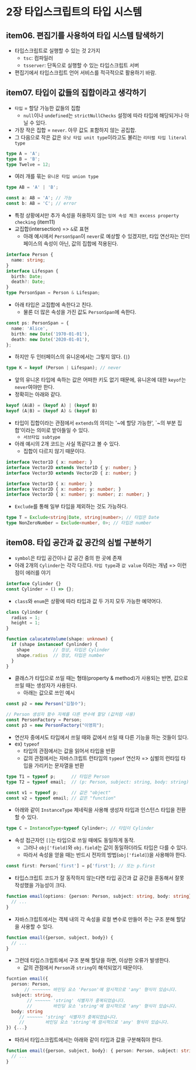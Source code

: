 # 2장 타입스크립트의 타입 시스템

## item06. 편집기를 사용하여 타입 시스템 탐색하기

- 타입스크립트로 실행할 수 있는 것 2가지
  - `tsc`: 컴파일러
  - `tsserver`: 단독으로 실행할 수 있는 타입스크립트 서버
- 편집기에서 타입스크립트 언어 서비스를 적극적으로 활용하기 바람.

## item07. 타입이 값들의 집합이라고 생각하기

- `타입` = 할당 가능한 값들의 집합
  - `null`이나 `undefined`는 `strictNullChecks` 설정에 따라 타입에 해당되거나 아닐 수 있다.
- 가장 작은 집합 = `never`. 아무 값도 포함하지 않는 공집합.
- 그 다음으로 작은 값은 `유닛 타입 unit type`이라고도 불리는 `리터럴 타입 literal type`

```typescript
type A = 'A';
type B = 'B';
type Twelve = 12;
```

- 여러 개를 묶는 `유니온 타입 union type`

```typescript
type AB = 'A' | 'B';
```

```typescript
const a: AB = 'A'; // 가능
const b: AB = 'C'; // error
```

- 특정 상황에서만 추가 속성을 허용하지 않는 `잉여 속성 체크 excess property checking` (item11)
- 교집합(intersection) => `&`로 표현
  - 아래 예시에서 `PersonSpan`이 `never`로 예상할 수 있겠지만, 타입 연산자는 인터페이스의 속성이 아닌, 값의 집합에 적용된다.

```typescript
interface Person {
  name: string;
}
interface Lifespan {
  birth: Date;
  death?: Date;
}
type PersonSpan = Person & Lifespan;
```

- 아래 타입은 교집합에 속한다고 친다.
  - 물론 더 많은 속성을 가진 값도 `PersonSpan`에 속한다.

```typescript
const ps: PersonSpan = {
  name: 'Alice',
  birth: new Date('1970-01-01'),
  death: new Date('2020-01-01'),
};
```

- 하지만 두 인터페이스의 유니온에서는 그렇지 않다. (`|`)

```typescript
type K = keyof (Person | Lifespan); // never
```

- 앞의 유니온 타입에 속하는 값은 어떠한 키도 없기 때문에, 유니온에 대한 `keyof`는 `never`여야만 한다.
- 정확히는 아래와 같다.

```typescript
keyof (A&B) = (keyof A) | (keyof B)
keyof (A|B) = (keyof A) & (keyof B)
```

- 타입이 집합이라는 관점에서 `extends`의 의미는 '~에 할당 가능한', `~의 부분 집합'이라는 의미로 받아들일 수 있다.
  - `서브타입 subtype`
- 아래 예시의 2개 코드는 사실 똑같다고 볼 수 있다.
  - 집합이 다르지 않기 때문이다.

```typescript
interface Vector1D { x: number; }
interface Vector2D extends Vector1D { y: number; }
interface Vector3D extends Vector2D { z: number; }
```

```typescript
interface Vector1D { x: number; }
interface Vector2D { x: number; y: number; }
interface Vector3D { x: number; y: number; z: number; }
```

- `Exclude`를 통해 일부 타입을 제외하는 것도 가능하다.

```typescript
type T = Exclude<string|Date, string|number>; // 타입은 Date
type NonZeroNumber = Exclude<number, 0>; // 타입은 number
```

## item08. 타입 공간과 값 공간의 심벌 구분하기

- `symbol`은 타입 공간이나 값 공간 중의 한 곳에 존재
- 아래 2개의 `Cylinder`는 각각 다르다. `타입 type`과 `값 value` 이라는 개념 => 이런 점이 에러를 야기

```typescript
interface Cylinder {}
const Cylinder = () => {};
```

- `class`와 `enum`은 상황에 따라 타입과 값 두 가지 모두 가능한 예약어다.

```typescript
class Cylinder {
  radius = 1;
  height = 1;
}

function calucateVolume(shape: unknown) {
  if (shape instanceof Cynlinder) {
    shape         // 정상, 타입은 Cylinder
    shape.radius  // 정상, 타입은 number
  }
}
```

- 클래스가 타입으로 쓰일 때는 형태(property & method)가 사용되는 반면, 값으로 쓰일 때는 생성자가 사용된다.
  - 아래는 값으로 쓰인 예시

```typescript
const p2 = new Person("김철수");

// Person 생성자 함수 자체를 다른 변수에 할당 (값처럼 사용)
const PersonFactory = Person;
const p3 = new PersonFactory("이영희");
```

- 연산자 중에서도 타입에서 쓰일 때와 값에서 쓰일 때 다른 기능을 하는 것들이 있다.
- ex) `typeof`
  - 타입의 관점에서는 값을 읽어서 타입을 반환
  - 값의 관점에서는 자바스크립트 런타임의 `typeof` 연산자 => 심벌의 런타임 타입을 가리키는 문자열을 반환

```typescript
type T1 = typeof p;      // 타입은 Person
type T2 = typeof email;  // (p: Person, subject: string, body: string) => Response

const v1 = typeof p;     // 값은 "object"
const v2 = typeof email; // 값은 "function"
```

- 아래와 같이 `InstanceType` 제네릭을 사용해 생성자 타입과 인스턴스 타입을 전환할 수 있다.

```typescript
type C = InstanceType<typeof Cylinder>; // 타입이 Cylinder
```

- 속성 접근자인 `[]`는 타입으로 쓰일 때에도 동일하게 동작.
  - 그러나 `obj['field]`와 `obj.field`는 값이 동일하더라도 타입은 다를 수 있다.
  - 따라서 속성을 얻을 때는 반드시 전자의 방법(`obj['field]`)을 사용해야 한다.

```typescript
const first: Person['first'] = p['first']; // 또는 p.first
```

- 타입스크립트 코드가 잘 동작하지 않는다면 타입 공간과 값 공간을 혼동해서 잘못 작성했을 가능성이 크다.

```typescript
function email(options: {person: Person, subject: string, body: string}) {
  // ...
}
```

- 자바스크립트에서는 객체 내의 각 속성을 로컬 변수로 만들어 주는 구조 분해 할당을 사용할 수 있다.

```javascript
function email({person, subject, body}) {
  // ...
}
```

- 그런데 타입스크립트에서 구조 분해 할당을 하면, 이상한 오류가 발생한다.
  - 값의 관점에서 `Person`과 `string`이 해석되었기 때문이다.

```typescript
fucntion email({
  person: Person,   
       // ~~~~~~~ 바인딩 요소 'Person'에 암시적으로 'any' 형식이 있습니다. 
  subject: string,  
        // ~~~~~~ 'string' 식별자가 중복되었습니다.
        //        바인딩 요소 'string'에 암시적으로 'any' 형식이 있습니다.
  body: string
     // ~~~~~~ 'string' 식별자가 중복되었습니다.
     //        바인딩 요소 'string'에 암시적으로 'any' 형식이 있습니다.
}) {...}
```

- 따라서 타입스크립트에서는 아래와 같이 타입과 값을 구분해줘야 한다.

```typescript
function email({person, subject, body}: { person: Person, subject: string, body: string }) {
  // ...
}
```
